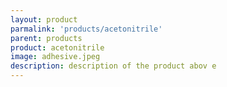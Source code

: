 ```yaml
---
layout: product
parmalink: 'products/acetonitrile'
parent: products
product: acetonitrile
image: adhesive.jpeg
description: description of the product abov e
---
```

    